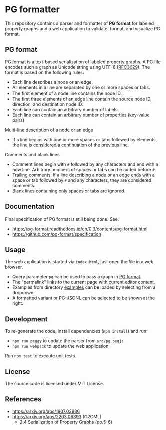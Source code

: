# PG formatter

This repository contains a parser and formatter of **PG format** for labeled
property graphs and a web application to validate, format, and visualize PG format.

## PG format

PG format is a text-based serialization of labeled property graphs. A PG file
encodes such a graph as Unicode string using UTF-8 ([RFC3629]). The format is
based on the following rules:

* Each line describes a node or an edge.
* All elements in a line are separated by one or more spaces or tabs.
* The first element of a node line contains the node ID.　
* The first three elements of an edge line contain the source node ID, direction, and destination node ID.
* Each line can contain an arbitrary number of labels.
* Each line can contain an arbitrary number of properties (key-value pairs)

Multi-line description of a node or an edge

* If a line begins with one or more spaces or tabs followed by elements, the line is considered a continuation of the previous line.

Comments and blank lines

* Comment lines begin with `#` followed by any characters and end with a new line. Arbitrary numbers of spaces or tabs can be added before `#`.
* Trailing comments: If a line describing a node or an edge ends with a space or tab followed by `#` and any characters, they are considered comments.
* Blank lines containing only spaces or tabs are ignored.

## Documentation

Final specification of PG format is still being done. See:

* https://pg-format.readthedocs.io/en/0.3/contents/pg-format.html
* https://github.com/pg-format/specification

## Usage

The web application is started via `index.html`, just open the file in a web browser.

* Query parameter `pg` can be used to pass a graph in [PG format](#pg-format).
* The "permalink" links to the current page with current editor content.
* Examples from directory [examples](examples) can be loaded by selecting from a dropdown.
* A formatted variant or PG-JSONL can be selected to be shown at the right.

## Development

To re-generate the code, install dependencies (`npm install`) and run:

* `npm run peggy` to update the parser from `src/pg.pegjs`
* `npm run webpack` to update the web application

Run `npm test` to execute unit tests.

## License

The source code is licensed under MIT License.

## References

* https://arxiv.org/abs/1907.03936
* https://arxiv.org/abs/2203.06393 (G2GML)
  * 2.4 Serialization of Property Graphs (pp.5-6)

[RFC3629]: https://datatracker.ietf.org/doc/html/rfc3629
